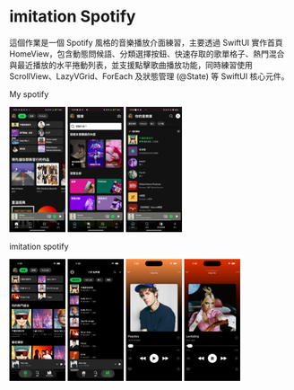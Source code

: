 # imitation Spotify

 這個作業是一個 Spotify 風格的音樂播放介面練習，主要透過 SwiftUI 實作首頁 HomeView，包含動態問候語、分類選擇按鈕、快速存取的歌單格子、熱門混合與最近播放的水平捲動列表，並支援點擊歌曲播放功能，同時練習使用 ScrollView、LazyVGrid、ForEach 及狀態管理 (@State) 等 SwiftUI 核心元件。

 My spotify
 
<img src="Screenshot_20251006_183135.jpg" alt="Logo" width="100"/> <img src="Screenshot_20251006_183447.jpg" alt="Logo" width="100"/> <img src="Screenshot_20251006_183455.jpg" alt="Logo" width="100"/>

imitation spotify

<img src="Simulator Screenshot - iPhone 16 Pro - 2025-10-07 at 01.30.22.png" alt="Logo" width="100"/> <img src="Simulator Screenshot - iPhone 16 Pro - 2025-10-07 at 01.30.30.png" alt="Logo" width="100"/> <img src="Simulator Screenshot - iPhone 16 Pro - 2025-10-07 at 01.30.38.png" alt="Logo" width="100"/> <img src="Simulator Screenshot - iPhone 16 Pro - 2025-10-07 at 01.30.41.png" alt="Logo" width="100"/>
